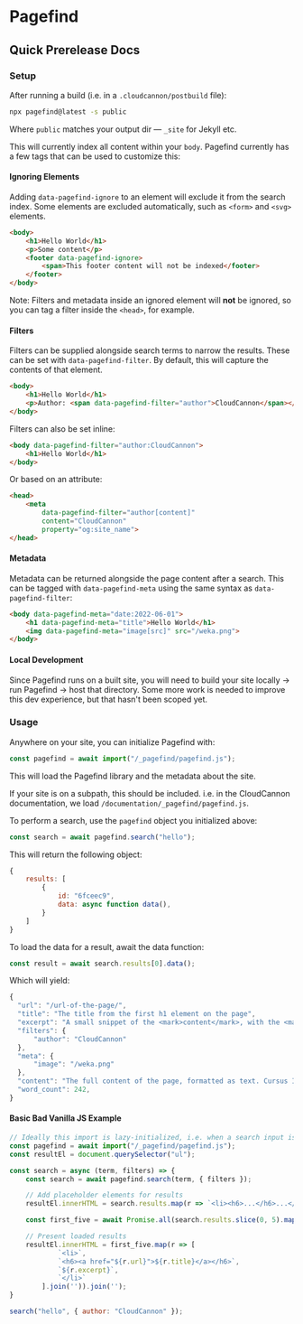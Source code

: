 # Pagefind

## Quick Prerelease Docs

### Setup

After running a build (i.e. in a `.cloudcannon/postbuild` file):
```bash
npx pagefind@latest -s public
```

Where `public` matches your output dir — `_site` for Jekyll etc.

This will currently index all content within your `body`. Pagefind currently has a few tags that can be used to customize this:

#### Ignoring Elements

Adding `data-pagefind-ignore` to an element will exclude it from the search index. Some elements are excluded automatically, such as `<form>` and `<svg>` elements.
```html
<body>
    <h1>Hello World</h1>
    <p>Some content</p>
    <footer data-pagefind-ignore>
        <span>This footer content will not be indexed</footer>
    </footer>
</body>
```

Note: Filters and metadata inside an ignored element will **not** be ignored, so you can tag a filter inside the `<head>`, for example.

#### Filters

Filters can be supplied alongside search terms to narrow the results. These can be set with `data-pagefind-filter`. By default, this will capture the contents of that element.

```html
<body>
    <h1>Hello World</h1>
    <p>Author: <span data-pagefind-filter="author">CloudCannon</span></p>
</body>
```

Filters can also be set inline:
```html
<body data-pagefind-filter="author:CloudCannon">
    <h1>Hello World</h1>
</body>
```

Or based on an attribute:

```html
<head>
    <meta 
        data-pagefind-filter="author[content]"
        content="CloudCannon"
        property="og:site_name">
</head>
```

#### Metadata

Metadata can be returned alongside the page content after a search. This can be tagged with `data-pagefind-meta` using the same syntax as `data-pagefind-filter`:

```html
<body data-pagefind-meta="date:2022-06-01">
    <h1 data-pagefind-meta="title">Hello World</h1>
    <img data-pagefind-meta="image[src]" src="/weka.png">
</body>
```

#### Local Development

Since Pagefind runs on a built site, you will need to build your site locally → run Pagefind → host that directory. Some more work is needed to improve this dev experience, but that hasn't been scoped yet.

### Usage

Anywhere on your site, you can initialize Pagefind with:
```js
const pagefind = await import("/_pagefind/pagefind.js");
```

This will load the Pagefind library and the metadata about the site.

If your site is on a subpath, this should be included. i.e. in the CloudCannon documentation, we load `/documentation/_pagefind/pagefind.js`.

To perform a search, use the `pagefind` object you initialized above:
```js
const search = await pagefind.search("hello");
```

This will return the following object:
```js
{ 
    results: [
        {
            id: "6fceec9",
            data: async function data(),
        }
    ]
}
```

To load the data for a result, await the data function:

```js
const result = await search.results[0].data();
```

Which will yield:

```js
{
  "url": "/url-of-the-page/",
  "title": "The title from the first h1 element on the page",
  "excerpt": "A small snippet of the <mark>content</mark>, with the <mark>search</mark> term(s) highlighted in mark elements.",
  "filters": {
      "author": "CloudCannon"
  },
  "meta": {
      "image": "/weka.png"
  },
  "content": "The full content of the page, formatted as text. Cursus Ipsum Risus Ullamcorper...",
  "word_count": 242,
}
```

#### Basic Bad Vanilla JS Example

```js
// Ideally this import is lazy-initialized, i.e. when a search input is focused
const pagefind = await import("/_pagefind/pagefind.js");
const resultEl = document.querySelector("ul");

const search = async (term, filters) => {
    const search = await pagefind.search(term, { filters });

    // Add placeholder elements for results
    resultEl.innerHTML = search.results.map(r => `<li><h6>...</h6>...</li>`).join('');

    const first_five = await Promise.all(search.results.slice(0, 5).map(r => r.data()));

    // Present loaded results
    resultEl.innerHTML = first_five.map(r => [
            `<li>`,
            `<h6><a href="${r.url}">${r.title}</a></h6>`,
            `${r.excerpt}`,
            `</li>`
        ].join('')).join('');
}

search("hello", { author: "CloudCannon" });
```
